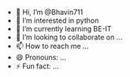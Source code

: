 - 👋 Hi, I’m @Bhavin711
- 👀 I’m interested in python
- 🌱 I’m currently learning BE-IT
- 💞️ I’m looking to collaborate on ...
- 📫 How to reach me ...
- 😄 Pronouns: ...
- ⚡ Fun fact: ...

<!---
Bhavin711/Bhavin711 is a ✨ special ✨ repository because its `README.md` (this file) appears on your GitHub profile.
You can click the Preview link to take a look at your changes.
--->
